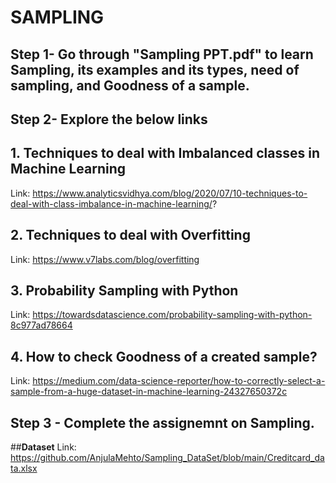 # **SAMPLING**
## **Step 1- Go through "Sampling PPT.pdf" to learn Sampling, its examples and its types, need of sampling, and Goodness of a sample.**
## **Step 2- Explore the below links**
## **1. Techniques to deal with Imbalanced classes in Machine Learning**
Link: https://www.analyticsvidhya.com/blog/2020/07/10-techniques-to-deal-with-class-imbalance-in-machine-learning/?
## **2. Techniques to deal with Overfitting**
Link: https://www.v7labs.com/blog/overfitting
## **3. Probability Sampling with Python**
Link: https://towardsdatascience.com/probability-sampling-with-python-8c977ad78664
## **4. How to check Goodness of a created sample?**
Link: https://medium.com/data-science-reporter/how-to-correctly-select-a-sample-from-a-huge-dataset-in-machine-learning-24327650372c
## **Step 3 - Complete the assignemnt on Sampling.**
##**Dataset**
Link: https://github.com/AnjulaMehto/Sampling_DataSet/blob/main/Creditcard_data.xlsx

